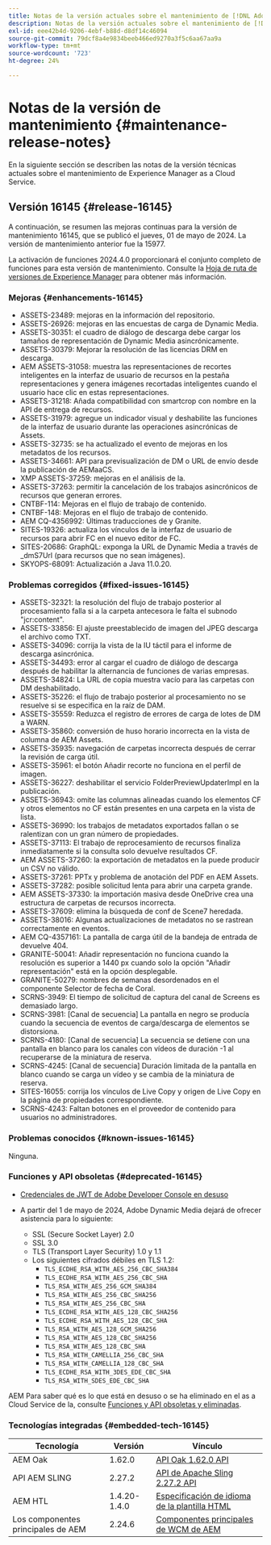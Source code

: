```yaml
---
title: Notas de la versión actuales sobre el mantenimiento de [!DNL Adobe Experience Manager] as a Cloud Service.
description: Notas de la versión actuales sobre el mantenimiento de [!DNL Adobe Experience Manager] as a Cloud Service.
exl-id: eee42b4d-9206-4ebf-b88d-d8df14c46094
source-git-commit: 79dcf8a4e9834beeb466ed9270a3f5c6aa67aa9a
workflow-type: tm+mt
source-wordcount: '723'
ht-degree: 24%

---
```


# Notas de la versión de mantenimiento {#maintenance-release-notes}

En la siguiente sección se describen las notas de la versión técnicas actuales sobre el mantenimiento de Experience Manager as a Cloud Service.

## Versión 16145 {#release-16145}

A continuación, se resumen las mejoras continuas para la versión de mantenimiento 16145, que se publicó el jueves, 01 de mayo de 2024. La versión de mantenimiento anterior fue la 15977.

La activación de funciones 2024.4.0 proporcionará el conjunto completo de funciones para esta versión de mantenimiento. Consulte la [Hoja de ruta de versiones de Experience Manager](https://experienceleague.adobe.com/es/docs/experience-manager-release-information/aem-release-updates/update-releases-roadmap) para obtener más información.

### Mejoras {#enhancements-16145}

* ASSETS-23489: mejoras en la información del repositorio.
* ASSETS-26926: mejoras en las encuestas de carga de Dynamic Media.
* ASSETS-30351: el cuadro de diálogo de descarga debe cargar los tamaños de representación de Dynamic Media asincrónicamente.
* ASSETS-30379: Mejorar la resolución de las licencias DRM en descarga.
* AEM ASSETS-31058: muestra las representaciones de recortes inteligentes en la interfaz de usuario de recursos en la pestaña representaciones y genera imágenes recortadas inteligentes cuando el usuario hace clic en estas representaciones.
* ASSETS-31218: Añada compatibilidad con smartcrop con nombre en la API de entrega de recursos.
* ASSETS-31979: agregue un indicador visual y deshabilite las funciones de la interfaz de usuario durante las operaciones asincrónicas de Assets.
* ASSETS-32735: se ha actualizado el evento de mejoras en los metadatos de los recursos.
* ASSETS-34661: API para previsualización de DM o URL de envío desde la publicación de AEMaaCS.
* XMP ASSETS-37259: mejoras en el análisis de la.
* ASSETS-37263: permitir la cancelación de los trabajos asincrónicos de recursos que generan errores.
* CNTBF-114: Mejoras en el flujo de trabajo de contenido.
* CNTBF-148: Mejoras en el flujo de trabajo de contenido.
* AEM CQ-4356992: Últimas traducciones de y Granite.
* SITES-19326: actualiza los vínculos de la interfaz de usuario de recursos para abrir FC en el nuevo editor de FC.
* SITES-20686: GraphQL: exponga la URL de Dynamic Media a través de _dmS7Url (para recursos que no sean imágenes).
* SKYOPS-68091: Actualización a Java 11.0.20.

### Problemas corregidos {#fixed-issues-16145}

* ASSETS-32321: la resolución del flujo de trabajo posterior al procesamiento falla si a la carpeta antecesora le falta el subnodo &quot;jcr:content&quot;.
* ASSETS-33856: El ajuste preestablecido de imagen del JPEG descarga el archivo como TXT.
* ASSETS-34096: corrija la vista de la IU táctil para el informe de descarga asincrónica.
* ASSETS-34493: error al cargar el cuadro de diálogo de descarga después de habilitar la alternancia de funciones de varias empresas.
* ASSETS-34824: La URL de copia muestra vacío para las carpetas con DM deshabilitado.
* ASSETS-35226: el flujo de trabajo posterior al procesamiento no se resuelve si se especifica en la raíz de DAM.
* ASSETS-35559: Reduzca el registro de errores de carga de lotes de DM a WARN.
* ASSETS-35860: conversión de huso horario incorrecta en la vista de columna de AEM Assets.
* ASSETS-35935: navegación de carpetas incorrecta después de cerrar la revisión de carga útil.
* ASSETS-35961: el botón Añadir recorte no funciona en el perfil de imagen.
* ASSETS-36227: deshabilitar el servicio FolderPreviewUpdaterImpl en la publicación.
* ASSETS-36943: omite las columnas alineadas cuando los elementos CF y otros elementos no CF están presentes en una carpeta en la vista de lista.
* ASSETS-36990: los trabajos de metadatos exportados fallan o se ralentizan con un gran número de propiedades.
* ASSETS-37113: El trabajo de reprocesamiento de recursos finaliza inmediatamente si la consulta solo devuelve resultados CF.
* AEM ASSETS-37260: la exportación de metadatos en la puede producir un CSV no válido.
* ASSETS-37261: PPTx y problema de anotación del PDF en AEM Assets.
* ASSETS-37282: posible solicitud lenta para abrir una carpeta grande.
* AEM ASSETS-37330: la importación masiva desde OneDrive crea una estructura de carpetas de recursos incorrecta.
* ASSETS-37609: elimina la búsqueda de conf de Scene7 heredada.
* ASSETS-38016: Algunas actualizaciones de metadatos no se rastrean correctamente en eventos.
* AEM CQ-4357161: La pantalla de carga útil de la bandeja de entrada de devuelve 404.
* GRANITE-50041: Añadir representación no funciona cuando la resolución es superior a 1440 px cuando solo la opción &quot;Añadir representación&quot; está en la opción desplegable.
* GRANITE-50279: nombres de semanas desordenados en el componente Selector de fecha de Coral.
* SCRNS-3949: El tiempo de solicitud de captura del canal de Screens es demasiado largo.
* SCRNS-3981: [Canal de secuencia] La pantalla en negro se producía cuando la secuencia de eventos de carga/descarga de elementos se distorsiona.
* SCRNS-4180: [Canal de secuencia] La secuencia se detiene con una pantalla en blanco para los canales con vídeos de duración -1 al recuperarse de la miniatura de reserva.
* SCRNS-4245: [Canal de secuencia] Duración limitada de la pantalla en blanco cuando se carga un vídeo y se cambia de la miniatura de reserva.
* SITES-16055: corrija los vínculos de Live Copy y origen de Live Copy en la página de propiedades correspondiente.
* SCRNS-4243: Faltan botones en el proveedor de contenido para usuarios no administradores.

### Problemas conocidos {#known-issues-16145}

Ninguna.

### Funciones y API obsoletas {#deprecated-16145}

* [Credenciales de JWT de Adobe Developer Console en desuso](/help/security/jwt-credentials-deprecation-in-adobe-developer-console.md)

* A partir del 1 de mayo de 2024, Adobe Dynamic Media dejará de ofrecer asistencia para lo siguiente:

   * SSL (Secure Socket Layer) 2.0
   * SSL 3.0
   * TLS (Transport Layer Security) 1.0 y 1.1
   * Los siguientes cifrados débiles en TLS 1.2:
      * `TLS_ECDHE_RSA_WITH_AES_256_CBC_SHA384`
      * `TLS_ECDHE_RSA_WITH_AES_256_CBC_SHA`
      * `TLS_RSA_WITH_AES_256_GCM_SHA384`
      * `TLS_RSA_WITH_AES_256_CBC_SHA256`
      * `TLS_RSA_WITH_AES_256_CBC_SHA`
      * `TLS_ECDHE_RSA_WITH_AES_128_CBC_SHA256`
      * `TLS_ECDHE_RSA_WITH_AES_128_CBC_SHA`
      * `TLS_RSA_WITH_AES_128_GCM_SHA256`
      * `TLS_RSA_WITH_AES_128_CBC_SHA256`
      * `TLS_RSA_WITH_AES_128_CBC_SHA`
      * `TLS_RSA_WITH_CAMELLIA_256_CBC_SHA`
      * `TLS_RSA_WITH_CAMELLIA_128_CBC_SHA`
      * `TLS_ECDHE_RSA_WITH_3DES_EDE_CBC_SHA`
      * `TLS_RSA_WITH_SDES_EDE_CBC_SHA`


AEM Para saber qué es lo que está en desuso o se ha eliminado en el as a Cloud Service de la, consulte [Funciones y API obsoletas y eliminadas](/help/release-notes/deprecated-removed-features.md).

### Tecnologías integradas {#embedded-tech-16145}

| Tecnología | Versión | Vínculo |
|---|---|---|
| AEM Oak | 1.62.0 | [API Oak 1.62.0 API](https://www.javadoc.io/doc/org.apache.jackrabbit/oak-api/1.62.0/index.html?lang=es) |
| API AEM SLING | 2.27.2 | [API de Apache Sling 2.27.2 API](https://www.javadoc.io/doc/org.apache.sling/org.apache.sling.api/latest/index.html) |
| AEM HTL | 1.4.20-1.4.0 | [Especificación de idioma de la plantilla HTML](https://github.com/adobe/htl-spec) |
| Los componentes principales de AEM | 2.24.6 | [Componentes principales de WCM de AEM](https://github.com/adobe/aem-core-wcm-components) |
